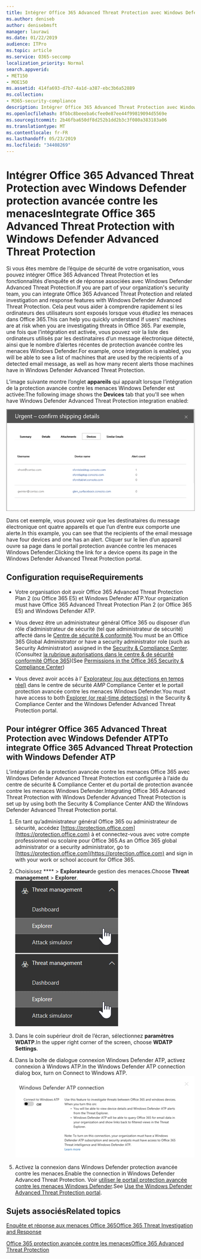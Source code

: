 ```yaml
---
title: Intégrer Office 365 Advanced Threat Protection avec Windows Defender protection avancée contre les menaces
ms.author: deniseb
author: denisebmsft
manager: laurawi
ms.date: 01/22/2019
audience: ITPro
ms.topic: article
ms.service: O365-seccomp
localization_priority: Normal
search.appverid:
- MET150
- MOE150
ms.assetid: 414fa693-d7b7-4a1d-a387-ebc3b6a52889
ms.collection:
- M365-security-compliance
description: Intégrer Office 365 Advanced Threat Protection avec Windows Defender protection avancée contre les menaces pour consulter des informations plus détaillées sur la gestion des menaces.
ms.openlocfilehash: 8fbbc8beeeba6cfee0e87ee44f99819094d5569e
ms.sourcegitcommit: 2b46fba650df8d252b1dd2b3c3f080a383183a06
ms.translationtype: MT
ms.contentlocale: fr-FR
ms.lasthandoff: 05/23/2019
ms.locfileid: "34408269"
---
```

# <a name="integrate-office-365-advanced-threat-protection-with-windows-defender-advanced-threat-protection"></a><span data-ttu-id="7a41d-103">Intégrer Office 365 Advanced Threat Protection avec Windows Defender protection avancée contre les menaces</span><span class="sxs-lookup"><span data-stu-id="7a41d-103">Integrate Office 365 Advanced Threat Protection with Windows Defender Advanced Threat Protection</span></span>

<span data-ttu-id="7a41d-104">Si vous êtes membre de l’équipe de sécurité de votre organisation, vous pouvez intégrer Office 365 Advanced Threat Protection et les fonctionnalités d’enquête et de réponse associées avec Windows Defender Advanced Threat Protection.</span><span class="sxs-lookup"><span data-stu-id="7a41d-104">If you are part of your organization's security team, you can integrate Office 365 Advanced Threat Protection and related investigation and response features with Windows Defender Advanced Threat Protection.</span></span> <span data-ttu-id="7a41d-105">Cela peut vous aider à comprendre rapidement si les ordinateurs des utilisateurs sont exposés lorsque vous étudiez les menaces dans Office 365.</span><span class="sxs-lookup"><span data-stu-id="7a41d-105">This can help you quickly understand if users' machines are at risk when you are investigating threats in Office 365.</span></span> <span data-ttu-id="7a41d-106">Par exemple, une fois que l’intégration est activée, vous pouvez voir la liste des ordinateurs utilisés par les destinataires d’un message électronique détecté, ainsi que le nombre d’alertes récentes de protection avancée contre les menaces Windows Defender.</span><span class="sxs-lookup"><span data-stu-id="7a41d-106">For example, once integration is enabled, you will be able to see a list of machines that are used by the recipients of a detected email message, as well as how many recent alerts those machines have in Windows Defender Advanced Threat Protection.</span></span>
  
<span data-ttu-id="7a41d-107">L’image suivante montre l’onglet **appareils** qui apparaît lorsque l’intégration de la protection avancée contre les menaces Windows Defender est activée:</span><span class="sxs-lookup"><span data-stu-id="7a41d-107">The following image shows the **Devices** tab that you'll see when have Windows Defender Advanced Threat Protection integration enabled:</span></span> 
  
![Lorsque l’ATP Windows Defender est activé, vous pouvez voir une liste des ordinateurs avec des alertes.](media/fec928ea-8f0c-44d7-80b9-a2e0a8cd4e89.PNG)
  
<span data-ttu-id="7a41d-109">Dans cet exemple, vous pouvez voir que les destinataires du message électronique ont quatre appareils et que l’un d’entre eux comporte une alerte.</span><span class="sxs-lookup"><span data-stu-id="7a41d-109">In this example, you can see that the recipients of the email message have four devices and one has an alert.</span></span> <span data-ttu-id="7a41d-110">Cliquer sur le lien d’un appareil ouvre sa page dans le portail protection avancée contre les menaces Windows Defender.</span><span class="sxs-lookup"><span data-stu-id="7a41d-110">Clicking the link for a device opens its page in the Windows Defender Advanced Threat Protection portal.</span></span>
  
## <a name="requirements"></a><span data-ttu-id="7a41d-111">Configuration requise</span><span class="sxs-lookup"><span data-stu-id="7a41d-111">Requirements</span></span>

- <span data-ttu-id="7a41d-112">Votre organisation doit avoir Office 365 Advanced Threat Protection Plan 2 (ou Office 365 E5) et Windows Defender ATP.</span><span class="sxs-lookup"><span data-stu-id="7a41d-112">Your organization must have Office 365 Advanced Threat Protection Plan 2 (or Office 365 E5) and Windows Defender ATP.</span></span>
    
- <span data-ttu-id="7a41d-113">Vous devez être un administrateur général Office 365 ou disposer d’un rôle d’administrateur de sécurité (tel que administrateur de sécurité) affecté dans le [Centre de sécurité &amp; conformité](https://protection.office.com).</span><span class="sxs-lookup"><span data-stu-id="7a41d-113">You must be an Office 365 Global Administrator or have a security administrator role (such as Security Administrator) assigned in the [Security &amp; Compliance Center](https://protection.office.com).</span></span> <span data-ttu-id="7a41d-114">(Consultez [la rubrique autorisations dans le centre &amp; de sécurité conformité Office 365](permissions-in-the-security-and-compliance-center.md))</span><span class="sxs-lookup"><span data-stu-id="7a41d-114">(See [Permissions in the Office 365 Security &amp; Compliance Center](permissions-in-the-security-and-compliance-center.md))</span></span>
    
- <span data-ttu-id="7a41d-115">Vous devez avoir accès à l' [Explorateur (ou aux détections en temps réel)](threat-explorer.md) dans le centre de sécurité _AMP_ Compliance Center et le portail protection avancée contre les menaces Windows Defender.</span><span class="sxs-lookup"><span data-stu-id="7a41d-115">You must have access to both [Explorer (or real-time detections)](threat-explorer.md) in the Security & Compliance Center and the Windows Defender Advanced Threat Protection portal.</span></span>
    
## <a name="to-integrate-office-365-advanced-threat-protection-with-windows-defender-atp"></a><span data-ttu-id="7a41d-116">Pour intégrer Office 365 Advanced Threat Protection avec Windows Defender ATP</span><span class="sxs-lookup"><span data-stu-id="7a41d-116">To integrate Office 365 Advanced Threat Protection with Windows Defender ATP</span></span>

<span data-ttu-id="7a41d-117">L’intégration de la protection avancée contre les menaces Office 365 avec Windows Defender Advanced Threat Protection est configurée à l’aide du centre de sécurité & Compliance Center et du portail de protection avancée contre les menaces Windows Defender.</span><span class="sxs-lookup"><span data-stu-id="7a41d-117">Integrating Office 365 Advanced Threat Protection with Windows Defender Advanced Threat Protection is set up by using both the Security & Compliance Center AND the Windows Defender Advanced Threat Protection portal.</span></span>
  
1. <span data-ttu-id="7a41d-118">En tant qu’administrateur général Office 365 ou administrateur de sécurité, accédez [https://protection.office.com](https://protection.office.com) à et connectez-vous avec votre compte professionnel ou scolaire pour Office 365.</span><span class="sxs-lookup"><span data-stu-id="7a41d-118">As an Office 365 global administrator or a security administrator, go to [https://protection.office.com](https://protection.office.com) and sign in with your work or school account for Office 365.</span></span> 
    
2. <span data-ttu-id="7a41d-119">Choisissez \*\*\*\* \> **Explorateur**de gestion des menaces.</span><span class="sxs-lookup"><span data-stu-id="7a41d-119">Choose **Threat management** \> **Explorer**.</span></span><br><span data-ttu-id="7a41d-120">![Explorateur dans le menu gestion des menaces](media/ThreatMgmt-Explorer-nav.png)</span><span class="sxs-lookup"><span data-stu-id="7a41d-120">![Explorer in Threat Management menu](media/ThreatMgmt-Explorer-nav.png)</span></span><br>
    
3. <span data-ttu-id="7a41d-121">Dans le coin supérieur droit de l’écran, sélectionnez **paramètres WDATP**.</span><span class="sxs-lookup"><span data-stu-id="7a41d-121">In the upper right corner of the screen, choose **WDATP Settings**.</span></span>
    
4. <span data-ttu-id="7a41d-122">Dans la boîte de dialogue connexion Windows Defender ATP, activez connexion à Windows ATP.</span><span class="sxs-lookup"><span data-stu-id="7a41d-122">In the Windows Defender ATP connection dialog box, turn on Connect to Windows ATP.</span></span><br>![Connexion ATP Windows Defender](media/Explorer-WDATPConnection-dialog.png)<br>
    
5. <span data-ttu-id="7a41d-124">Activez la connexion dans Windows Defender protection avancée contre les menaces.</span><span class="sxs-lookup"><span data-stu-id="7a41d-124">Enable the connection in Windows Defender Advanced Threat Protection.</span></span> <span data-ttu-id="7a41d-125">Voir [utiliser le portail protection avancée contre les menaces Windows Defender](https://go.microsoft.com/fwlink/?linkid=859690).</span><span class="sxs-lookup"><span data-stu-id="7a41d-125">See [Use the Windows Defender Advanced Threat Protection portal](https://go.microsoft.com/fwlink/?linkid=859690).</span></span>

  
## <a name="related-topics"></a><span data-ttu-id="7a41d-126">Sujets associés</span><span class="sxs-lookup"><span data-stu-id="7a41d-126">Related topics</span></span>

[<span data-ttu-id="7a41d-127">Enquête et réponse aux menaces Office 365</span><span class="sxs-lookup"><span data-stu-id="7a41d-127">Office 365 Threat Investigation and Response</span></span>](office-365-ti.md)
  
[<span data-ttu-id="7a41d-128">Office 365 protection avancée contre les menaces</span><span class="sxs-lookup"><span data-stu-id="7a41d-128">Office 365 Advanced Threat Protection</span></span>](office-365-atp.md)
  

